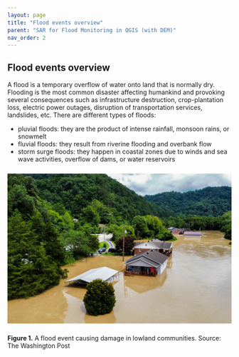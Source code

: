 ```yaml
---
layout: page
title: "Flood events overview"
parent: "SAR for Flood Monitoring in QGIS (with DEM)"
nav_order: 2
---
```


## Flood events overview

A flood is a temporary overflow of water onto land that is normally dry. Flooding is the most common disaster affecting humankind and provoking several consequences such as infrastructure destruction, crop-plantation loss, electric power outages, disruption of transportation services, landslides, etc. There are different types of floods:
* pluvial floods: they are the product of intense rainfall, monsoon rains, or snowmelt
* fluvial floods: they result from riverine flooding and overbank flow
* storm surge floods: they happen in coastal zones due to winds and sea wave activities, overflow of dams, or water reservoirs 

<img align="center" src="../images/flood-mapping-sar-images/00_flood.jpg"  vspace="10" width="600">

**Figure 1.** A flood event causing damage in lowland communities. Source: The Washington Post

